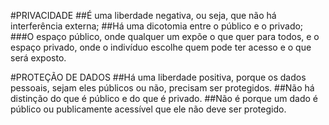 #PRIVACIDADE
##É uma liberdade negativa, ou seja, que não há interferência externa;
##Há uma dicotomia entre o público e o privado;
###O espaço público, onde qualquer um expõe o que quer para todos, e o espaço privado, onde o indivíduo escolhe quem pode ter acesso e o que será exposto.

#PROTEÇÃO DE DADOS
##Há uma liberdade positiva, porque os dados pessoais, sejam eles públicos ou não, precisam ser protegidos.
##Não há distinção do que é público e do que é privado.
##Não é porque um dado é público ou publicamente acessível que ele não deve ser protegido.